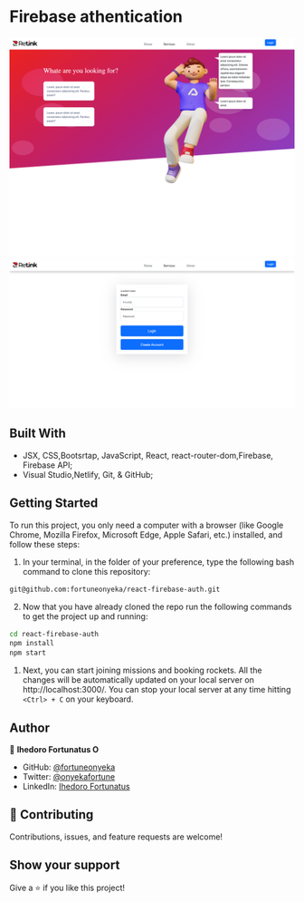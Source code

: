 # Firebase athentication


![Screenshot](src/assets/images/home.png)
![Screenshot](src/assets/images/auth.png)



## Built With

- JSX, CSS,Bootsrtap, JavaScript, React, react-router-dom,Firebase, Firebase API;
- Visual Studio,Netlify, Git, & GitHub;

## Getting Started

To run this project, you only need a computer with a browser (like Google Chrome, Mozilla Firefox, Microsoft Edge, Apple Safari, etc.) installed, and follow these steps:

1. In your terminal, in the folder of your preference, type the following bash command to clone this repository:

```sh
git@github.com:fortuneonyeka/react-firebase-auth.git
```

2. Now that you have already cloned the repo run the following commands to get the project up and running:
```sh
cd react-firebase-auth
npm install
npm start
```

1. Next, you can start joining missions and booking rockets. All the changes will be automatically updated on your local server on http://localhost:3000/. You can stop your local server at any time hitting `<Ctrl> + C` on your keyboard.

## Author

👤 **Ihedoro Fortunatus O**

- GitHub: [@fortuneonyeka](https://github.com/fortuneonyeka)
- Twitter: [@onyekafortune](https://twitter.com/onyekafortune)
- LinkedIn: [Ihedoro Fortunatus](https://www.linkedin.com/in/fortunatus-ihedoro/)

## 🤝 Contributing

Contributions, issues, and feature requests are welcome!

## Show your support

Give a ⭐️ if you like this project!